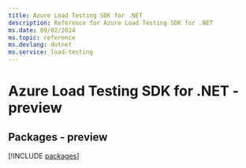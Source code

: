 ```yaml
---
title: Azure Load Testing SDK for .NET
description: Reference for Azure Load Testing SDK for .NET
ms.date: 09/02/2024
ms.topic: reference
ms.devlang: dotnet
ms.service: load-testing
---
```

# Azure Load Testing SDK for .NET - preview
## Packages - preview
[!INCLUDE [packages](load-testing-index.md)]